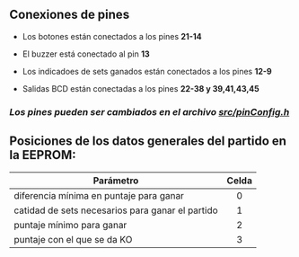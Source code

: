
## Conexiones de pines




* Los botones están conectados a los pines **21-14**

* El buzzer está conectado al pin **13**

* Los indicadoes de sets ganados están conectados a los pines **12-9**

* Salidas BCD están conectadas a los pines **22-38 y 39,41,43,45**

 ### **_Los pines pueden ser cambiados en el archivo [src/pinConfig.h](https://github.com/LewisMojica/PingPongScoreMarker/blob/master/src/pinConfig.h)_**
 
 
 
 
 
 

## Posiciones de los datos generales del partido en la EEPROM:

|Parámetro                                         |Celda|
---------------------------------------------------|:---:|
|diferencia mínima en puntaje para ganar           |  0  |
|catidad de sets necesarios para ganar el partido  |  1  |
|puntaje mínimo para ganar                         |  2  |
|puntaje con el que se da KO                       |  3  |

